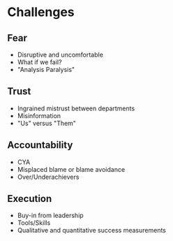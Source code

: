 # Challenges

## Fear
* Disruptive and uncomfortable
* What if we fail?
* "Analysis Paralysis"

## Trust
* Ingrained mistrust between departments
* Misinformation
* "Us" versus "Them"

## Accountability
* CYA
* Misplaced blame or blame avoidance
* Over/Underachievers

## Execution
* Buy-in from leadership
* Tools/Skills
* Qualitative and quantitative success measurements